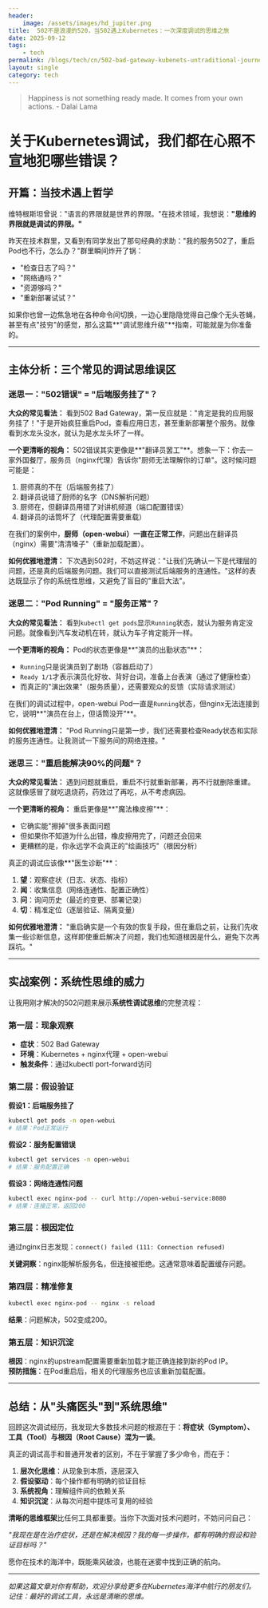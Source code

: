 ```yaml
---
header:
    image: /assets/images/hd_jupiter.png
title:  502不是浪漫的520，当502遇上Kubernetes：一次深度调试的思维之旅
date: 2025-09-12
tags:
    - tech
permalink: /blogs/tech/cn/502-bad-gateway-kubenets-untraditional-journey-fix-502-bad-gateway-kubenets
layout: single
category: tech
---
```

> Happiness is not something ready made. It comes from your own actions. - Dalai Lama

#  关于Kubernetes调试，我们都在心照不宣地犯哪些错误？

## 开篇：当技术遇上哲学


维特根斯坦曾说："语言的界限就是世界的界限。"在技术领域，我想说：**"思维的界限就是调试的界限。"**

昨天在技术群里，又看到有同学发出了那句经典的求助："我的服务502了，重启Pod也不行，怎么办？"群里瞬间炸开了锅：
- "检查日志了吗？"
- "网络通吗？"
- "资源够吗？"
- "重新部署试试？"

如果你也曾一边焦急地在各种命令间切换，一边心里隐隐觉得自己像个无头苍蝇，甚至有点"技穷"的感觉，那么这篇**"调试思维升级"**指南，可能就是为你准备的。

---

## 主体分析：三个常见的调试思维误区

### 迷思一："502错误" = "后端服务挂了"？

**大众的常见看法：**
看到502 Bad Gateway，第一反应就是："肯定是我的应用服务挂了！"于是开始疯狂重启Pod，查看应用日志，甚至重新部署整个服务。就像看到水龙头没水，就认为是水龙头坏了一样。

**一个更清晰的视角：**
502错误其实更像是**"翻译员罢工"**。想象一下：你去一家外国餐厅，服务员（nginx代理）告诉你"厨师无法理解你的订单"。这时候问题可能是：
1. 厨师真的不在（后端服务挂了）
2. 翻译员说错了厨师的名字（DNS解析问题）
3. 厨师在，但翻译员用错了对讲机频道（端口配置错误）
4. 翻译员的话筒坏了（代理配置需要重载）

在我们的案例中，**厨师（open-webui）一直在正常工作**，问题出在翻译员（nginx）需要"清清嗓子"（重新加载配置）。

**如何优雅地澄清：**
下次遇到502时，不妨这样说："让我们先确认一下是代理层的问题，还是真的后端服务问题。我们可以直接测试后端服务的连通性。"这样的表达既显示了你的系统性思维，又避免了盲目的"重启大法"。

### 迷思二："Pod Running" = "服务正常"？

**大众的常见看法：**
看到`kubectl get pods`显示`Running`状态，就认为服务肯定没问题。就像看到汽车发动机在转，就认为车子肯定能开一样。

**一个更清晰的视角：**
Pod的状态更像是**"演员的出勤状态"**：
- `Running`只是说演员到了剧场（容器启动了）
- `Ready 1/1`才表示演员化好妆、背好台词，准备上台表演（通过了健康检查）
- 而真正的"演出效果"（服务质量），还需要观众的反馈（实际请求测试）

在我们的调试过程中，open-webui Pod一直是`Running`状态，但nginx无法连接到它，说明**"演员在台上，但话筒没开"**。

**如何优雅地澄清：**
"Pod Running只是第一步，我们还需要检查Ready状态和实际的服务连通性。让我测试一下服务间的网络连接。"

### 迷思三："重启能解决90%的问题"？

**大众的常见看法：**
遇到问题就重启，重启不行就重新部署，再不行就删除重建。这就像感冒了就吃退烧药，药效过了再吃，从不考虑病因。

**一个更清晰的视角：**
重启更像是**"魔法橡皮擦"**：
- 它确实能"擦掉"很多表面问题
- 但如果你不知道为什么出错，橡皮擦用完了，问题还会回来
- 更糟糕的是，你永远学不会真正的"绘画技巧"（根因分析）

真正的调试应该像**"医生诊断"**：
1. **望**：观察症状（日志、状态、指标）
2. **闻**：收集信息（网络连通性、配置正确性）
3. **问**：询问历史（最近的变更、部署记录）
4. **切**：精准定位（逐层验证、隔离变量）

**如何优雅地澄清：**
"重启确实是一个有效的恢复手段，但在重启之前，让我们先收集一些诊断信息，这样即使重启解决了问题，我们也知道根因是什么，避免下次再踩坑。"

---

## 实战案例：系统性思维的威力

让我用刚才解决的502问题来展示**系统性调试思维**的完整流程：

### 第一层：现象观察
- **症状**：502 Bad Gateway
- **环境**：Kubernetes + nginx代理 + open-webui
- **触发条件**：通过kubectl port-forward访问

### 第二层：假设验证
**假设1：后端服务挂了**
```bash
kubectl get pods -n open-webui
# 结果：Pod正常运行
```

**假设2：服务配置错误**
```bash
kubectl get services -n open-webui
# 结果：服务配置正确
```

**假设3：网络连通性问题**
```bash
kubectl exec nginx-pod -- curl http://open-webui-service:8080
# 结果：连接正常，返回200
```

### 第三层：根因定位
通过nginx日志发现：`connect() failed (111: Connection refused)`

**关键洞察**：nginx能解析服务名，但连接被拒绝。这通常意味着配置缓存问题。

### 第四层：精准修复
```bash
kubectl exec nginx-pod -- nginx -s reload
```

**结果**：问题解决，502变成200。

### 第五层：知识沉淀
**根因**：nginx的upstream配置需要重新加载才能正确连接到新的Pod IP。  
**预防措施**：在Pod重启后，相关的代理服务也应该重新加载配置。

---

## 总结：从"头痛医头"到"系统思维"

回顾这次调试经历，我发现大多数技术问题的根源在于：**将症状（Symptom）、工具（Tool）与根因（Root Cause）混为一谈**。

真正的调试高手和普通开发者的区别，不在于掌握了多少命令，而在于：

1. **层次化思维**：从现象到本质，逐层深入
2. **假设驱动**：每个操作都有明确的验证目标
3. **系统视角**：理解组件间的依赖关系
4. **知识沉淀**：从每次问题中提炼可复用的经验

**清晰的思维框架**比任何工具都重要。当你下次面对技术问题时，不妨问问自己：

*"我现在是在治疗症状，还是在解决根因？我的每一步操作，都有明确的假设和验证目标吗？"*

愿你在技术的海洋中，既能乘风破浪，也能在迷雾中找到正确的航向。

---

*如果这篇文章对你有帮助，欢迎分享给更多在Kubernetes海洋中航行的朋友们。记住：最好的调试工具，永远是清晰的思维。*